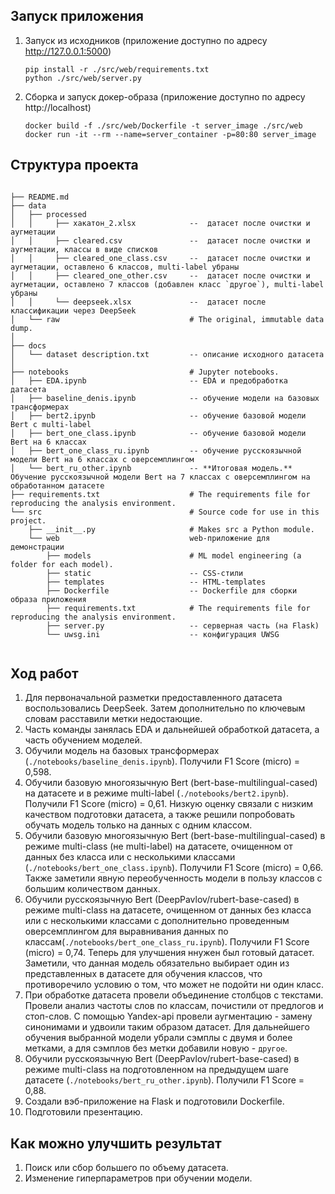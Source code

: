 Запуск приложения
------------

1. Запуск из исходников (приложение доступно по адресу http://127.0.0.1:5000)
    ```
    pip install -r ./src/web/requirements.txt
    python ./src/web/server.py
    ```
1. Сборка и запуск докер-образа (приложение доступно по адресу http://localhost)
    ```
    docker build -f ./src/web/Dockerfile -t server_image ./src/web
    docker run -it --rm --name=server_container -p=80:80 server_image
    ```


Структура проекта
------------

```

├── README.md                  
├── data                         
│   ├── processed
│   │     ├── хакатон_2.xlsx            --  датасет после очистки и аугметации
│   │     ├── cleared.csv               --  датасет после очистки и аугметации, классы в виде списков
│   │     ├── cleared_one_class.csv     --  датасет после очистки и аугметации, оставлено 6 классов, multi-label убраны
│   │     ├── cleared_one_other.csv     --  датасет после очистки и аугметации, оставлено 7 классов (добавлен класс `другое`), multi-label убраны
│   │     └── deepseek.xlsx             --  датасет после классификации через DeepSeek
│   └── raw                             # The original, immutable data dump.
│
├── docs                         
│   └── dataset description.txt         -- описание исходного датасета
│
├── notebooks                           # Jupyter notebooks.
│   ├── EDA.ipynb                       -- EDA и предобработка датасета
│   ├── baseline_denis.ipynb            -- обучение модели на базовых трансформерах
│   ├── bert2.ipynb                     -- обучение базовой модели Bert c multi-label
│   ├── bert_one_class.ipynb            -- обучение базовой модели Bert на 6 классах
│   ├── bert_one_class_ru.ipynb         -- обучение русскоязычной модели Bert на 6 классах с оверсемплингом
│   └── bert_ru_other.ipynb             -- **Итоговая модель.** Обучение русскоязычной модели Bert на 7 классах с оверсемплингом на обработанном датасете
├── requirements.txt                    # The requirements file for reproducing the analysis environment.
└── src                                 # Source code for use in this project.
    ├── __init__.py                     # Makes src a Python module.
    └── web                             web-приложение для демонстрации
        ├── models                      # ML model engineering (a folder for each model).
        ├── static                      -- CSS-стили
        ├── templates                   -- HTML-templates  
        ├── Dockerfile                  -- Dockerfile для сборки образа приложения
        ├── requirements.txt            # The requirements file for reproducing the analysis environment.
        ├── server.py                   -- серверная часть (на Flask)
        └── uwsg.ini                    -- конфигурация UWSG
              
```

Ход работ
------------

1. Для первоначальной разметки предоставленного датасета воспользовались DeepSeek. Затем дополнительно по ключевым словам расставили метки недостающие.
1. Часть команды занялась EDA и дальнейшей обработкой датасета, а часть обучением моделей.
1. Обучили модель на базовых трансформерах (```./notebooks/baseline_denis.ipynb```). Получили F1 Score (micro) = 0,598. 
1. Обучили базовую многоязычную Bert (bert-base-multilingual-cased) на датасете и в режиме multi-label (```./notebooks/bert2.ipynb```). Получили F1 Score (micro) = 0,61. Низкую оценку связали с низким качеством подготовки датасета, а также решили попробовать обучать модель только на данных с одним классом.
1. Обучили базовую многоязычную Bert (bert-base-multilingual-cased) в режиме multi-class (не multi-label) на датасете, очищенном от данных без класса или с несколькими классами (```./notebooks/bert_one_class.ipynb```). Получили F1 Score (micro) = 0,66. Также заметили явную переобученность модели в пользу классов с большим количеством данных.
1. Обучили русскоязычную Bert (DeepPavlov/rubert-base-cased) в режиме multi-class на датасете, очищенном от данных без класса или с несколькими классами c дополнительно проведенным оверсемплингом для выравнивания данных по классам(```./notebooks/bert_one_class_ru.ipynb```). Получили F1 Score (micro) = 0,74. Теперь для улучшения ннужен был готовый датасет. Заметили, что данная модель обязательно выбирает один из представленных в датасете для обучения классов, что противоречило условию о том, что может не подойти ни один класс.
1. При обработке датасета провели объединение столбцов с текстами. Провели анализ частоты слов по классам, почистили от предлогов и стоп-слов. С помощью Yandex-api провели аугментацию - замену синонимами и удвоили таким образом датасет. Для дальнейшего обучения выбранной модели убрали сэмплы с двумя и более метками, а для сэмплов без метки добавили новую - `другое`.
1. Обучили русскоязычную Bert (DeepPavlov/rubert-base-cased) в режиме multi-class на подготовленном на предыдущем шаге датасете (```./notebooks/bert_ru_other.ipynb```). Получили F1 Score = 0,88.
1. Создали вэб-приложение на Flask и подготовили Dockerfile.
1. Подготовили презентацию.


Как можно улучшить результат
------------

1. Поиск или сбор большего по объему датасета.
1. Изменение гиперпараметров при обучении модели.